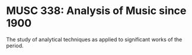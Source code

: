 # MUSC 338: Analysis of Music since 1900

The study of analytical techniques as applied to significant works of the period.